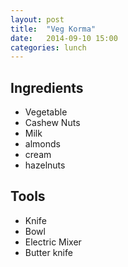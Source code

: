 ```yaml
---
layout: post
title:  "Veg Korma"
date:   2014-09-10 15:00
categories: lunch
---
```


## Ingredients
- Vegetable
- Cashew Nuts
- Milk
- almonds
- cream
- hazelnuts

## Tools
- Knife
- Bowl
- Electric Mixer
- Butter knife
